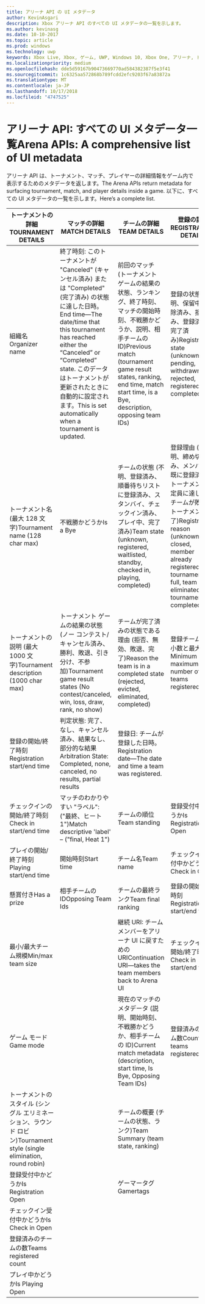 ```yaml
---
title: アリーナ API の UI メタデータ
author: KevinAsgari
description: Xbox アリーナ API のすべての UI メタデータの一覧を示します。
ms.author: kevinasg
ms.date: 10-10-2017
ms.topic: article
ms.prod: windows
ms.technology: uwp
keywords: Xbox Live, Xbox, ゲーム, UWP, Windows 10, Xbox One, アリーナ, トーナメント, UX
ms.localizationpriority: medium
ms.openlocfilehash: dde5d59167b90473669770ad584382387f5e3f41
ms.sourcegitcommit: 1c6325aa572868b789fcdd2efc9203f67a83872a
ms.translationtype: MT
ms.contentlocale: ja-JP
ms.lasthandoff: 10/17/2018
ms.locfileid: "4747525"
---
```

# <a name="arena-apis-a-comprehensive-list-of-ui-metadata"></a><span data-ttu-id="64bea-104">アリーナ API: すべての UI メタデータ一覧</span><span class="sxs-lookup"><span data-stu-id="64bea-104">Arena APIs: A comprehensive list of UI metadata</span></span>

<span data-ttu-id="64bea-105">アリーナ API は、トーナメント、マッチ、プレイヤーの詳細情報をゲーム内で表示するためのメタデータを返します。</span><span class="sxs-lookup"><span data-stu-id="64bea-105">The Arena APIs return metadata for surfacing tournament, match, and player details inside a game.</span></span> <span data-ttu-id="64bea-106">以下に、すべての UI メタデータの一覧を示します。</span><span class="sxs-lookup"><span data-stu-id="64bea-106">Here’s a complete list.</span></span>

<span data-ttu-id="64bea-107">トーナメントの詳細</span><span class="sxs-lookup"><span data-stu-id="64bea-107">TOURNAMENT DETAILS</span></span>  | <span data-ttu-id="64bea-108">マッチの詳細</span><span class="sxs-lookup"><span data-stu-id="64bea-108">MATCH DETAILS</span></span> | <span data-ttu-id="64bea-109">チームの詳細</span><span class="sxs-lookup"><span data-stu-id="64bea-109">TEAM DETAILS</span></span>  | <span data-ttu-id="64bea-110">登録の詳細</span><span class="sxs-lookup"><span data-stu-id="64bea-110">REGISTRATION DETAILS</span></span>
--- | --- | --- | ---
<span data-ttu-id="64bea-111">組織名</span><span class="sxs-lookup"><span data-stu-id="64bea-111">Organizer name</span></span> | <span data-ttu-id="64bea-112">終了時刻: このトーナメントが "Canceled" (キャンセル済み) または "Completed" (完了済み) の状態に達した日時。</span><span class="sxs-lookup"><span data-stu-id="64bea-112">End time—The date/time that this tournament has reached either the “Canceled” or “Completed” state.</span></span> <span data-ttu-id="64bea-113">このデータはトーナメントが更新されたときに自動的に設定されます。</span><span class="sxs-lookup"><span data-stu-id="64bea-113">This is set automatically when a tournament is updated.</span></span> | <span data-ttu-id="64bea-114">前回のマッチ (トーナメント ゲームの結果の状態、ランキング、終了時刻、マッチの開始時刻、不戦勝かどうか、説明、相手チームの ID)</span><span class="sxs-lookup"><span data-stu-id="64bea-114">Previous match (tournament game result states, ranking, end time, match start time, is a Bye, description, opposing team IDs)</span></span> | <span data-ttu-id="64bea-115">登録の状態 (不明、保留中、解除済み、拒否済み、登録済み、完了済み)</span><span class="sxs-lookup"><span data-stu-id="64bea-115">Registration state (unknown, pending, withdrawn, rejected, registered, completed)</span></span>
<span data-ttu-id="64bea-116">トーナメント名 (最大 128 文字)</span><span class="sxs-lookup"><span data-stu-id="64bea-116">Tournament name (128 char max)</span></span> | <span data-ttu-id="64bea-117">不戦勝かどうか</span><span class="sxs-lookup"><span data-stu-id="64bea-117">Is a Bye</span></span>   | <span data-ttu-id="64bea-118">チームの状態 (不明、登録済み、順番待ちリストに登録済み、スタンバイ、チェックイン済み、プレイ中、完了済み)</span><span class="sxs-lookup"><span data-stu-id="64bea-118">Team state (unknown, registered, waitlisted, standby, checked in, playing, completed)</span></span> | <span data-ttu-id="64bea-119">登録理由 (不明、締め切り済み、メンバーが既に登録済み、トーナメントが定員に達した、チームが敗退、トーナメント完了)</span><span class="sxs-lookup"><span data-stu-id="64bea-119">Registration reason (unknown, closed, member already registered, tournament full, team eliminated, tournament completed)</span></span>
<span data-ttu-id="64bea-120">トーナメントの説明 (最大 1000 文字)</span><span class="sxs-lookup"><span data-stu-id="64bea-120">Tournament description (1000 char max)</span></span> | <span data-ttu-id="64bea-121">トーナメント ゲームの結果の状態 (ノー コンテスト/キャンセル済み、勝利、敗退、引き分け、不参加)</span><span class="sxs-lookup"><span data-stu-id="64bea-121">Tournament game result states (No contest/canceled, win, loss, draw, rank, no show)</span></span> | <span data-ttu-id="64bea-122">チームが完了済みの状態である理由 (拒否、無効、敗退、完了)</span><span class="sxs-lookup"><span data-stu-id="64bea-122">Reason the team is in a completed state (rejected, evicted, eliminated, completed)</span></span> | <span data-ttu-id="64bea-123">登録チームの最小数と最大数</span><span class="sxs-lookup"><span data-stu-id="64bea-123">Minimum and maximum number of teams registered</span></span>
<span data-ttu-id="64bea-124">登録の開始/終了時刻</span><span class="sxs-lookup"><span data-stu-id="64bea-124">Registration start/end time</span></span> | <span data-ttu-id="64bea-125">判定状態: 完了、なし、キャンセル済み、結果なし、部分的な結果</span><span class="sxs-lookup"><span data-stu-id="64bea-125">Arbitration State: Completed, none, canceled, no results, partial results</span></span> | <span data-ttu-id="64bea-126">登録日: チームが登録した日時。</span><span class="sxs-lookup"><span data-stu-id="64bea-126">Registration date—The date and time a team was registered.</span></span> |
<span data-ttu-id="64bea-127">チェックインの開始/終了時刻</span><span class="sxs-lookup"><span data-stu-id="64bea-127">Check in start/end time</span></span> | <span data-ttu-id="64bea-128">マッチのわかりやすい "ラベル": ("最終、ヒート 1")</span><span class="sxs-lookup"><span data-stu-id="64bea-128">Match descriptive 'label' – ("final, Heat 1")</span></span> | <span data-ttu-id="64bea-129">チームの順位</span><span class="sxs-lookup"><span data-stu-id="64bea-129">Team standing</span></span> | <span data-ttu-id="64bea-130">登録受付中かどうか</span><span class="sxs-lookup"><span data-stu-id="64bea-130">Is Registration Open</span></span>
<span data-ttu-id="64bea-131">プレイの開始/終了時刻</span><span class="sxs-lookup"><span data-stu-id="64bea-131">Playing start/end time</span></span> | <span data-ttu-id="64bea-132">開始時刻</span><span class="sxs-lookup"><span data-stu-id="64bea-132">Start time</span></span> | <span data-ttu-id="64bea-133">チーム名</span><span class="sxs-lookup"><span data-stu-id="64bea-133">Team name</span></span> | <span data-ttu-id="64bea-134">チェックイン受付中かどうか</span><span class="sxs-lookup"><span data-stu-id="64bea-134">Is Check in Open</span></span>
<span data-ttu-id="64bea-135">懸賞付き</span><span class="sxs-lookup"><span data-stu-id="64bea-135">Has a prize</span></span> | <span data-ttu-id="64bea-136">相手チームの ID</span><span class="sxs-lookup"><span data-stu-id="64bea-136">Opposing Team Ids</span></span> | <span data-ttu-id="64bea-137">チームの最終ランク</span><span class="sxs-lookup"><span data-stu-id="64bea-137">Team final ranking</span></span> | <span data-ttu-id="64bea-138">登録の開始/終了時刻</span><span class="sxs-lookup"><span data-stu-id="64bea-138">Registration start/end time</span></span>
<span data-ttu-id="64bea-139">最小/最大チーム規模</span><span class="sxs-lookup"><span data-stu-id="64bea-139">Min/max team size</span></span> | | <span data-ttu-id="64bea-140">継続 URI: チーム メンバーをアリーナ UI に戻すための URI</span><span class="sxs-lookup"><span data-stu-id="64bea-140">Continuation URI—takes the team members back to Arena UI</span></span> | <span data-ttu-id="64bea-141">チェックインの開始/終了時刻</span><span class="sxs-lookup"><span data-stu-id="64bea-141">Check in start/end time</span></span>
<span data-ttu-id="64bea-142">ゲーム モード</span><span class="sxs-lookup"><span data-stu-id="64bea-142">Game mode</span></span> | | <span data-ttu-id="64bea-143">現在のマッチのメタデータ (説明、開始時刻、不戦勝かどうか、相手チームの ID)</span><span class="sxs-lookup"><span data-stu-id="64bea-143">Current match metadata (description, start time, Is Bye, Opposing Team IDs)</span></span> | <span data-ttu-id="64bea-144">登録済みのチーム数</span><span class="sxs-lookup"><span data-stu-id="64bea-144">Count of teams registered</span></span>
<span data-ttu-id="64bea-145">トーナメントのスタイル (シングル エリミネーション、ラウンド ロビン)</span><span class="sxs-lookup"><span data-stu-id="64bea-145">Tournament style (single elimination, round robin)</span></span> | | <span data-ttu-id="64bea-146">チームの概要 (チームの状態、ランク)</span><span class="sxs-lookup"><span data-stu-id="64bea-146">Team Summary (team state, ranking)</span></span> |
<span data-ttu-id="64bea-147">登録受付中かどうか</span><span class="sxs-lookup"><span data-stu-id="64bea-147">Is Registration Open</span></span> | | <span data-ttu-id="64bea-148">ゲーマータグ</span><span class="sxs-lookup"><span data-stu-id="64bea-148">Gamertags</span></span> |
<span data-ttu-id="64bea-149">チェックイン受付中かどうか</span><span class="sxs-lookup"><span data-stu-id="64bea-149">Is Check in Open</span></span> | | |
<span data-ttu-id="64bea-150">登録済みのチームの数</span><span class="sxs-lookup"><span data-stu-id="64bea-150">Teams registered count</span></span> | | |
<span data-ttu-id="64bea-151">プレイ中かどうか</span><span class="sxs-lookup"><span data-stu-id="64bea-151">Is Playing Open</span></span> | | |
